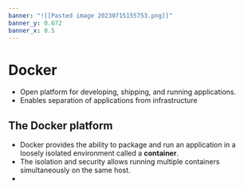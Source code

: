 ```yaml
---
banner: "![[Pasted image 20230715155753.png]]"
banner_y: 0.672
banner_x: 0.5
---
```



# Docker

- Open platform for developing, shipping, and running applications.
- Enables separation of applications from infrastructure

## The Docker platform

- Docker provides the ability to package and run an application in a loosely isolated environment called a **container**.
- The isolation and security allows running multiple containers simultaneously on the same host.
- 